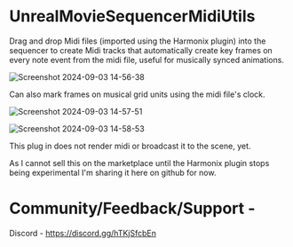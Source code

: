# UnrealMovieSequencerMidiUtils

Drag and drop Midi files (imported using the Harmonix plugin) into the sequencer to create Midi tracks that automatically create key frames on every note event from the midi file, useful for musically synced animations.

![Screenshot 2024-09-03 14-56-38](https://github.com/user-attachments/assets/d57d12a3-af19-42e5-87d9-cd030c3e1bb5)

Can also mark frames on musical grid units using the midi file's clock.

![Screenshot 2024-09-03 14-57-51](https://github.com/user-attachments/assets/47f8ce36-3a13-4a18-941a-32a9b7613f22)


![Screenshot 2024-09-03 14-58-53](https://github.com/user-attachments/assets/b9e7147f-153e-4971-93aa-a063d3bf6d18)

This plug in does not render midi or broadcast it to the scene, yet. 

As I cannot sell this on the marketplace until the Harmonix plugin stops being experimental I'm sharing it here on github for now. 

# Community/Feedback/Support -  
 Discord  - https://discord.gg/hTKjSfcbEn
